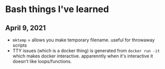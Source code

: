 # Bash things I've learned

## April 9, 2021 

- `mktemp` = allows you make temporary filename. useful for throwaway scripts
- TTY issues (which is a docker thing) is generated from `docker run -it` which makes docker interactive. apparenntly when it's interactive it doesn't like loops/functions.
